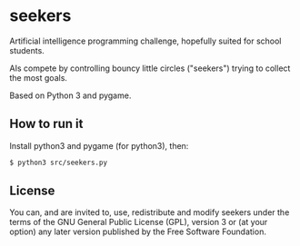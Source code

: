 # seekers

Artificial intelligence programming challenge, hopefully suited for school students.

AIs compete by controlling bouncy little circles ("seekers") trying to collect the most goals.

Based on Python 3 and pygame.

## How to run it

Install python3 and pygame (for python3), then:

```bash
$ python3 src/seekers.py
```

## License

You can, and are invited to, use, redistribute and modify seekers under the terms
of the GNU General Public License (GPL), version 3 or (at your option) any
later version published by the Free Software Foundation.
